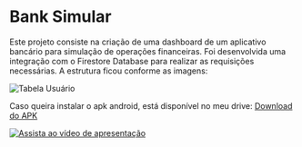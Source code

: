 # Bank Simular

Este projeto consiste na criação de uma dashboard de um aplicativo bancário para simulação de operações financeiras. 
Foi desenvolvida uma integração com o Firestore Database para realizar as requisições necessárias.
A estrutura ficou conforme as imagens:

![Tabela Usuário](https://drive.google.com/file/d/1FjarjmtljR5VPuVgQtIQtEeqgZrQR2nw/view?usp=sharing)


Caso queira instalar o apk android, está disponível no meu drive: [Download do APK](https://drive.google.com/file/d/1pI4o5Jk73ICb3xg7gGoneQeCBrITqBMN/view?usp=sharing)

[![Assista ao vídeo de apresentação](https://img.youtube.com/vi/gZnaiabXB5s/0.jpg)](https://www.youtube.com/shorts/gZnaiabXB5s)